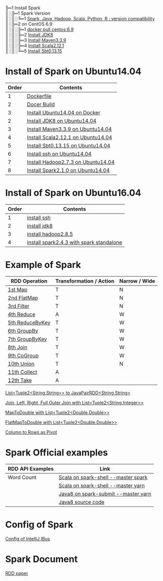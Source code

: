 ╠═1 Install Spark  
║░╠═1 Spark Version  
║░║░╚═1 [Spark, Java, Hadoop, Scala, Python, R : version compatibility](01_Install_Spark/01_Spark_version/01_Spark_Java_Hadoop_Scala_Python_R_version.md)  
║░╠═2 on CentOS 6.9  
║░║░╠═1 [docker pull centos:6.9](01_Install_Spark/02_on_CentOS6.9/01_Run_CentOS6.9_on_docker.md)  
║░║░╠═2 [Install JDK8](01_Install_Spark/02_on_CentOS6.9/02_Install_JDK8_on_CentOS6.9_docker_container.md)  
║░║░╠═3 [Install Maven3.3.9](01_Install_Spark/02_on_CentOS6.9/03_Install_Maven3.3.9_on_CentOS6.9_docker_container.md)  
║░║░╠═4 [Install Scala2.12.1](01_Install_Spark/02_on_CentOS6.9/04_Install_Scala2.12.1_on_CentOS6.9_docker_container.md)  
║░║░╚═5 [Install Sbt0.13.15](01_Install_Spark/02_on_CentOS6.9/05_Install_Sbt0.13.15_on_CentOS6.9_docker_container.md)  

# Install of Spark on Ubuntu14.04
| Order | Contents                                                                                                          |
|-------|-------------------------------------------------------------------------------------------------------------------|
| 1     | [Dockerfile](02_Install_Spark/02_on_Ubuntu14.04/Dockerfile)                                                       |
| 2     | [Docer Build](02_Install_Spark/02_on_Ubuntu14.04/DockerBuild.md)                                                  |
| 3     | [Install Ubuntu14.04 on Docker](02_Install_Spark/02_on_Ubuntu14.04/01_Run_Ubuntu14.04_on_docker.md)               |
| 2     | [Install JDK8 on Ubuntu14.04](02_Install_Spark/02_on_Ubuntu14.04/02_Install_JDK8_on_Ubuntu14.04.md)               |
| 3     | [Install Maven3.3.9 on Ubuntu14.04](02_Install_Spark/02_on_Ubuntu14.04/03_Install_Maven3.3.9_on_Ubuntu14.04.md)   |
| 4     | [Install Scala2.12.1 on Ubuntu14.04](02_Install_Spark/02_on_Ubuntu14.04/04_Install_Scala2.12.1_on_Ubuntu14.04.md) |
| 5     | [Install Sbt0.13.15 on Ubuntu14.04](02_Install_Spark/02_on_Ubuntu14.04/05_Install_Sbt0.13.15_on_Ubuntu14.04.md)   |
| 6     | [Install ssh on Ubuntu14.04](02_Install_Spark/02_on_Ubuntu14.04/06_Install_ssh_on_Ubuntu14.04.md)                 |
| 7     | [Install Hadoop2.7.3 on Ubuntu14.04](02_Install_Spark/02_on_Ubuntu14.04/07_Install_Hadoop2.7.3_on_Ubuntu14.04.md) |
| 8     | [Install Spark2.1.0 on Ubuntu14.04](02_Install_Spark/02_on_Ubuntu14.04/08_Install_Spark2.1.0_on_Ubuntu14.04.md)   |

# Install of Spark on Ubuntu16.04
| Order | Contents                                                                                                                                          |
|-------|---------------------------------------------------------------------------------------------------------------------------------------------------|
| 1     | [install ssh](02_Install_Spark/04_on_Ubuntu16.04/01_install_ssh/00_install_ssh.md)                                                                |
| 2     | [install jdk8](02_Install_Spark/04_on_Ubuntu16.04/02_install_jdk8/00_install_jdk8.md)                                                             |
| 3     | [install hadoop2.8.5](02_Install_Spark/04_on_Ubuntu16.04/03_install_hadoop2.8.5/00_install_hadoop2.8.5.md)                                        |
| 4     | [install spark2.4.3 with spark standalone](02_Install_Spark/04_on_Ubuntu16.04/04_install_spark2.4.3/01_spark_standalone/00_install_spark2.4.3.md) |

# Example of Spark

| RDD Operation                                                                                            | Transformation / Action | Narrow / Wide | 
|----------------------------------------------------------------------------------------------------------|-------------------------|---------------|
| [1st Map](01_Spark_Workspace/spark2WithJDK8/src/test/java/rwoo/study/spark/MapTest.java)                 | T                       | N             |
| [2nd FlatMap](01_Spark_Workspace/spark2WithJDK8/src/test/java/rwoo/study/spark/FlatMapTest.java)         | T                       | N             | 
| [3rd Filter](01_Spark_Workspace/spark2WithJDK8/src/test/java/rwoo/study/spark/FilterTest.java)           | T                       | N             |
| [4th Reduce](01_Spark_Workspace/spark2WithJDK8/src/test/java/rwoo/study/spark/ReduceTest.java)           | A                       | W             |
| [5th ReduceByKey](01_Spark_Workspace/spark2WithJDK8/src/test/java/rwoo/study/spark/ReduceByKeyTest.java) | T                       | W             |
| [6th GroupBy](01_Spark_Workspace/spark2WithJDK8/src/test/java/rwoo/study/spark/GroupByTest.java)         | T                       | W             |
| [7th GroupByKey](01_Spark_Workspace/spark2WithJDK8/src/test/java/rwoo/study/spark/GroupByKeyTest.java)   | T                       | W             |
| [8th Join](01_Spark_Workspace/spark2WithJDK8/src/test/java/rwoo/study/spark/JoinTest.java)               | T                       | W             |
| [9th CoGroup](01_Spark_Workspace/spark2WithJDK8/src/test/java/rwoo/study/spark/CoGroupTest.java)         | T                       | W             |
| [10th Union](01_Spark_Workspace/spark2WithJDK8/src/test/java/rwoo/study/spark/UnionTest.java)            | T                       | N             |
| [11th Collect](01_Spark_Workspace/spark2WithJDK8/src/test/java/rwoo/study/spark/CollectTest.java)        | A                       |               |
| [12th Take](01_Spark_Workspace/spark2WithJDK8/src/test/java/rwoo/study/spark/TakeTest.java)              | A                       |               |

[List\<Tuple2\<String,String\>\> to JavaPairRDD\<String,String\>](01_Spark_Java_Workspace/spark2WithJDK7/src/test/java/javapairrdd/ListTupleToJavaPairRDDTest.java)

[Join, Left, Right, Full Outer Join with List\<Tuple2\<String,Integer\>\>](01_Spark_Java_Workspace/spark2WithJDK7/src/test/java/javapairrdd/JoinTest.java)

[MapToDouble with List\<Tuple2\<Double,Double\>\>](01_Spark_Java_Workspace/spark2WithJDK8/src/test/java/rwoo/study/spark/MapToDoubleTest.java)

[FlatMapToDouble with List\<Tuple2\<Double,Double\>\>](01_Spark_Java_Workspace/spark2WithJDK8/src/test/java/rwoo/study/spark/FlatMapToDoubleTest.java)

[Column to Rows as Pivot](01_Spark_Java_Workspace/spark2WithJDK8/src/test/java/rwoo/study/spark/ColumnToRowsTest.java)

# Spark Official examples 
| RDD API Examples | Link                                                                                                         |
|------------------|--------------------------------------------------------------------------------------------------------------|
| Word Count       | [Scala on spark-shell --master spark](01_Spark_Workspace/01_spark-shell/01_master_spark/01_Word_Count.md)    |
|                  | [Scala on spark-shell --master yarn](01_Spark_Workspace/01_spark-shell/02_master_yarn/01_Word_Count.md)      |
|                  | [Java8 on spark-submit --master yarn](01_Spark_Workspace/spark2WithJDK8/01_Spark-submit_WordCount.md)        |
|                  | [Java8 source code](01_Spark_Workspace/spark2WithJDK8/src/main/java/rwoo/study/spark/example/WordCount.java) |

# Config of Spark

[Config of IntelliJ IBus](03_Config_Spark/01_IBus_Config_for_IntelliJ.md)

# Spark Document 

[RDD paper](04_Spark_Document/01_Resilient_Distributed_Datasets_Essay_to_Korean.md)
